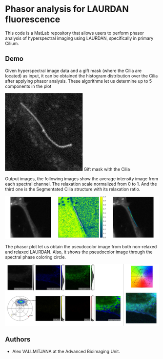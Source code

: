 # Phasor analysis for LAURDAN fluorescence
This code is a MatLab repository that allows users to perform phasor analysis of
hyperspectral imaging using LAURDAN, specifically in primary Cilium.



## Demo

Given hyperspectral image data and a gift mask (where the Cilia are located) as 
input, it can be obtained the histogram distribution over the Cilia after applying 
phasor analysis. These algorithms let us determine up to 5 components in the plot

![eq1](https://github.com/ubaimaging/LaurdanCilia/blob/main/figures/16jun21_18_Laurdan_cilia_TZ.gif)
Gift mask with the Cilia 

Output images, the following images show the average intensity image from each 
spectral channel. The relaxation scale normalized from 0 to 1. And the third one
is the Segmentated Cilia structure with its relaxation ratio. 

![eq2](https://github.com/ubaimaging/LaurdanCilia/blob/main/figures/6-Laurdan%20membrana%2028ch.jpg)

The phasor plot let us obtain the pseudocolor image from both non-relaxed and relaxed 
LAURDAN. Also, it shows the pseudocolor image through the spectral phase coloring 
circle.

![eq3](https://github.com/ubaimaging/LaurdanCilia/blob/main/figures/2-Laurdan%20membrana%2028ch.jpg)


## Authors

- Alex VALLMITJANA at the Advanced Bioimaging Unit. 

